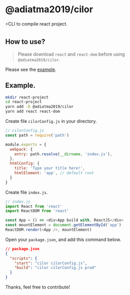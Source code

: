 # @adiatma2019/cilor

⚡️CLI to compile react project.

## How to use?

> Please download `react` and `react-dom` before using `@adiatma2019/cilor`.

Please see the [example](https://github.com/adiatma/example-use-cilor).

## Example.

```bash
mkdir react-project
cd react-project
yarn add -D @adiatma2019/cilor
yarn add react react-dom
```

Create file `cilorConfig.js` in your directory.

```js
// cilorConfig.js
const path = require('path')

module.exports = {
  webpack: {
    entry: path.resolve(__dirname, 'index.js'),
  },
  htmlConfig: {
    title: 'Type your title here!',
    htmlElement: 'app', // default root
  }
}
```

Create file `index.js`.

```js
// index.js
import React from 'react'
import ReactDOM from 'react'

const App = () => <div>App build with, ReactJS</div>
const mountElement = document.getElementById('app')
ReactDOM.render(<App />, mountElement)
```

Open your `package.json`, and add this command below.
```json
// package.json
{
  "scripts": {
    "start": "cilor cilorConfig.js",
    "build": "cilor cilorConfig.js prod"
  }
}
```

Thanks, feel free to contribute!
